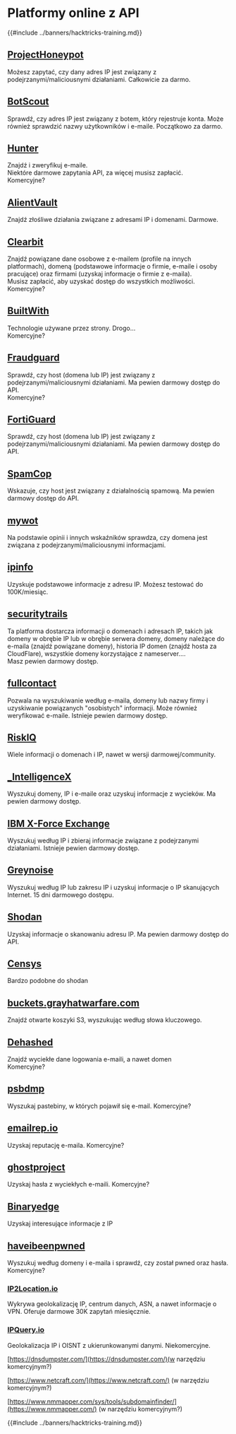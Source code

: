 # Platformy online z API

{{#include ../banners/hacktricks-training.md}}

## [ProjectHoneypot](https://www.projecthoneypot.org/)

Możesz zapytać, czy dany adres IP jest związany z podejrzanymi/maliciousnymi działaniami. Całkowicie za darmo.

## [**BotScout**](http://botscout.com/api.htm)

Sprawdź, czy adres IP jest związany z botem, który rejestruje konta. Może również sprawdzić nazwy użytkowników i e-maile. Początkowo za darmo.

## [Hunter](https://hunter.io/)

Znajdź i zweryfikuj e-maile.\
Niektóre darmowe zapytania API, za więcej musisz zapłacić.\
Komercyjne?

## [AlientVault](https://otx.alienvault.com/api)

Znajdź złośliwe działania związane z adresami IP i domenami. Darmowe.

## [Clearbit](https://dashboard.clearbit.com/)

Znajdź powiązane dane osobowe z e-mailem (profile na innych platformach), domeną (podstawowe informacje o firmie, e-maile i osoby pracujące) oraz firmami (uzyskaj informacje o firmie z e-maila).\
Musisz zapłacić, aby uzyskać dostęp do wszystkich możliwości.\
Komercyjne?

## [BuiltWith](https://builtwith.com/)

Technologie używane przez strony. Drogo...\
Komercyjne?

## [Fraudguard](https://fraudguard.io/)

Sprawdź, czy host (domena lub IP) jest związany z podejrzanymi/maliciousnymi działaniami. Ma pewien darmowy dostęp do API.\
Komercyjne?

## [FortiGuard](https://fortiguard.com/)

Sprawdź, czy host (domena lub IP) jest związany z podejrzanymi/maliciousnymi działaniami. Ma pewien darmowy dostęp do API.

## [SpamCop](https://www.spamcop.net/)

Wskazuje, czy host jest związany z działalnością spamową. Ma pewien darmowy dostęp do API.

## [mywot](https://www.mywot.com/)

Na podstawie opinii i innych wskaźników sprawdza, czy domena jest związana z podejrzanymi/maliciousnymi informacjami.

## [ipinfo](https://ipinfo.io/)

Uzyskuje podstawowe informacje z adresu IP. Możesz testować do 100K/miesiąc.

## [securitytrails](https://securitytrails.com/app/account)

Ta platforma dostarcza informacji o domenach i adresach IP, takich jak domeny w obrębie IP lub w obrębie serwera domeny, domeny należące do e-maila (znajdź powiązane domeny), historia IP domen (znajdź hosta za CloudFlare), wszystkie domeny korzystające z nameserver....\
Masz pewien darmowy dostęp.

## [fullcontact](https://www.fullcontact.com/)

Pozwala na wyszukiwanie według e-maila, domeny lub nazwy firmy i uzyskiwanie powiązanych "osobistych" informacji. Może również weryfikować e-maile. Istnieje pewien darmowy dostęp.

## [RiskIQ](https://www.spiderfoot.net/documentation/)

Wiele informacji o domenach i IP, nawet w wersji darmowej/community.

## [\_IntelligenceX](https://intelx.io/)

Wyszukuj domeny, IP i e-maile oraz uzyskuj informacje z wycieków. Ma pewien darmowy dostęp.

## [IBM X-Force Exchange](https://exchange.xforce.ibmcloud.com/)

Wyszukuj według IP i zbieraj informacje związane z podejrzanymi działaniami. Istnieje pewien darmowy dostęp.

## [Greynoise](https://viz.greynoise.io/)

Wyszukuj według IP lub zakresu IP i uzyskuj informacje o IP skanujących Internet. 15 dni darmowego dostępu.

## [Shodan](https://www.shodan.io/)

Uzyskaj informacje o skanowaniu adresu IP. Ma pewien darmowy dostęp do API.

## [Censys](https://censys.io/)

Bardzo podobne do shodan

## [buckets.grayhatwarfare.com](https://buckets.grayhatwarfare.com/)

Znajdź otwarte koszyki S3, wyszukując według słowa kluczowego.

## [Dehashed](https://www.dehashed.com/data)

Znajdź wyciekłe dane logowania e-maili, a nawet domen\
Komercyjne?

## [psbdmp](https://psbdmp.ws/)

Wyszukaj pastebiny, w których pojawił się e-mail. Komercyjne?

## [emailrep.io](https://emailrep.io/key)

Uzyskaj reputację e-maila. Komercyjne?

## [ghostproject](https://ghostproject.fr/)

Uzyskaj hasła z wyciekłych e-maili. Komercyjne?

## [Binaryedge](https://www.binaryedge.io/)

Uzyskaj interesujące informacje z IP

## [haveibeenpwned](https://haveibeenpwned.com/)

Wyszukuj według domeny i e-maila i sprawdź, czy został pwned oraz hasła. Komercyjne?

### [IP2Location.io](https://www.ip2location.io/)

Wykrywa geolokalizację IP, centrum danych, ASN, a nawet informacje o VPN. Oferuje darmowe 30K zapytań miesięcznie.

### [IPQuery.io](https://www.ipquery.io/)
Geolokalizacja IP i OISNT z ukierunkowanymi danymi. Niekomercyjne.


[https://dnsdumpster.com/](https://dnsdumpster.com/)(w narzędziu komercyjnym?)

[https://www.netcraft.com/](https://www.netcraft.com/) (w narzędziu komercyjnym?)

[https://www.nmmapper.com/sys/tools/subdomainfinder/](https://www.nmmapper.com/) (w narzędziu komercyjnym?)

{{#include ../banners/hacktricks-training.md}}
